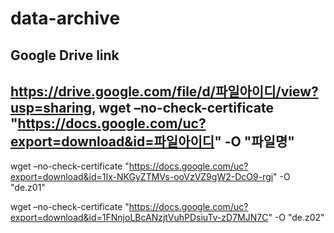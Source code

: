 # data-archive
## Google Drive link
https://drive.google.com/file/d/파일아이디/view?usp=sharing, 
wget –no-check-certificate "https://docs.google.com/uc?export=download&id=파일아이디" -O "파일명"
---

wget –no-check-certificate "https://docs.google.com/uc?export=download&id=1Ix-NKGyZTMVs-ooVzVZ9gW2-DcO9-rgi" -O "de.z01"


wget –no-check-certificate "https://docs.google.com/uc?export=download&id=1FNnjoLBcANzjtVuhPDsiuTv-zD7MJN7C" -O "de.z02"
